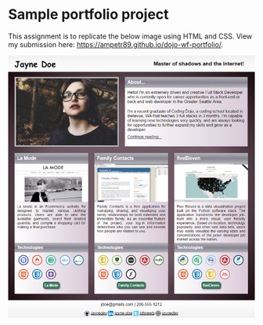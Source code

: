 # Sample portfolio project

This assignment is to replicate the below image using HTML and CSS. View my submission here: https://ampetr89.github.io/dojo-wf-portfolio/.


![Sample portfolio](/img/portfolio_assignment.png)
